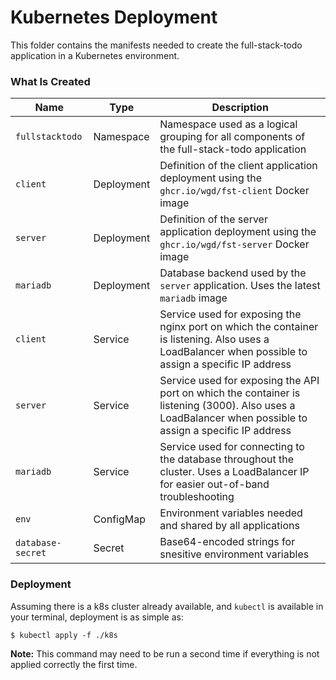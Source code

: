 # Kubernetes Deployment

This folder contains the manifests needed to create the full-stack-todo application in a Kubernetes environment.

### What Is Created

| Name              | Type       | Description                                                                                                                                               |
| ----------------- | ---------- | --------------------------------------------------------------------------------------------------------------------------------------------------------- |
| `fullstacktodo`   | Namespace  | Namespace used as a logical grouping for all components of the full-stack-todo application                                                                |
| `client`          | Deployment | Definition of the client application deployment using the `ghcr.io/wgd/fst-client` Docker image                                                           |
| `server`          | Deployment | Definition of the server application deployment using the `ghcr.io/wgd/fst-server` Docker image                                                           |
| `mariadb`         | Deployment | Database backend used by the `server` application. Uses the latest `mariadb` image                                                                        |
| `client`          | Service    | Service used for exposing the nginx port on which the container is listening. Also uses a LoadBalancer when possible to assign a specific IP address      |
| `server`          | Service    | Service used for exposing the API port on which the container is listening (3000). Also uses a LoadBalancer when possible to assign a specific IP address |
| `mariadb`         | Service    | Service used for connecting to the database throughout the cluster. Uses a LoadBalancer IP for easier out-of-band troubleshooting                         |
| `env`             | ConfigMap  | Environment variables needed and shared by all applications                                                                                               |
| `database-secret` | Secret     | Base64-encoded strings for snesitive environment variables                                                                                                |

### Deployment

Assuming there is a k8s cluster already available, and `kubectl` is available in your terminal, deployment is as simple as:

```shell
$ kubectl apply -f ./k8s
```

**Note:** This command may need to be run a second time if everything is not applied correctly the first time.
